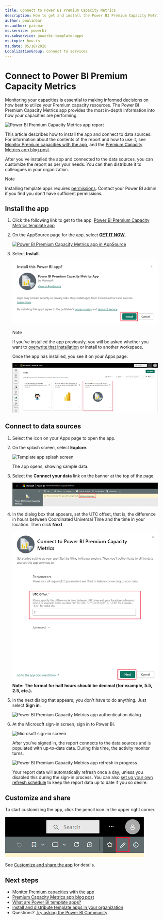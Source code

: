 ```yaml
---
title: Connect to Power BI Premium Capacity Metrics
description: How to get and install the Power BI Premium Capacity Metrics template app, and how to connect to data
author: paulinbar
ms.author: painbar
ms.service: powerbi
ms.subservice: powerbi-template-apps
ms.topic: how-to
ms.date: 05/18/2020
LocalizationGroup: Connect to services
---
```

# Connect to Power BI Premium Capacity Metrics

Monitoring your capacities is essential to making informed decisions on how best to utilize your Premium capacity resources. The Power BI Premium Capacity Metrics app provides the most in-depth information into how your capacities are performing.

![Power BI Premium Capacity Metrics app report](media/service-connect-to-pbi-premium-capacity-metrics/service-pbi-premium-capacity-metrics-app-report.png)

This article describes how to install the app and connect to data sources. For information about the contents of the report and how to use it, see [Monitor Premium capacities with the app](../enterprise/service-premium-gen2-metrics-app.md), and the [Premium Capacity Metrics app blog post](https://powerbi.microsoft.com/blog/premium-capacity-metrics-app-new-health-center-with-kpis-to-explore-relevant-metrics-and-steps-to-mitigate-issues/).

After you've installed the app and connected to the data sources, you can customize the report as per your needs. You can then distribute it to colleagues in your organization.

> [!NOTE]
> Installing template apps requires [permissions](./service-template-apps-install-distribute.md#prerequisites). Contact your Power BI admin if you find you don't have sufficient permissions.

## Install the app

1. Click the following link to get to the app: [Power BI Premium Capacity Metrics template app](https://app.powerbi.com/groups/me/getapps/services/pbi_pcmm.capacity-metrics-dxt)

1. On the AppSource page for the app, select [**GET IT NOW**](https://app.powerbi.com/groups/me/getapps/services/pbi_pcmm.capacity-metrics-dxt).

    [![Power BI Premium Capacity Metrics app in AppSource](media/service-connect-to-pbi-premium-capacity-metrics/service-pbi-premium-capacity-metrics-app-appsource-get-it-now.png)](https://app.powerbi.com/groups/me/getapps/services/pbi_pcmm.capacity-metrics-dxt)

1. Select **Install**. 

    ![Install the Power BI Premium Capacity Metrics app](media/service-connect-to-pbi-premium-capacity-metrics/service-pbi-premium-capacity-metric-select-install.png)

    > [!NOTE]
    > If you've installed the app previously, you will be asked whether you want to [overwrite that installation](./service-template-apps-install-distribute.md#update-a-template-app) or install to another workspace.

    Once the app has installed, you see it on your Apps page.

   ![Power BI Premium Capacity Metrics app on App page](media/service-connect-to-pbi-premium-capacity-metrics/service-pbi-premium-capacity-metrics-app-apps-page-icon.png)

## Connect to data sources

1. Select the icon on your Apps page to open the app.

1. On the splash screen, select **Explore**.

   ![Template app splash screen](media/service-connect-to-pbi-premium-capacity-metrics/service-pbi-premium-capacity-metrics-app-splash-screen.png)

   The app opens, showing sample data.

1. Select the **Connect your data** link on the banner at the top of the page.

   ![Power BI Premium Capacity Metrics app connect your data link](media/service-connect-to-pbi-premium-capacity-metrics/service-pbi-premium-capacity-metrics-app-connect-data.png)

1. In the dialog box that appears, set the UTC offset, that is, the difference in hours between Coordinated Universal Time and the time in your location. Then click **Next**.
  
   ![Power BI Premium Capacity Metrics app set UTC dialog](media/service-connect-to-pbi-premium-capacity-metrics/service-pbi-premium-capacity-metrics-app-setutc-dialog.png)
   **Note: The format for half hours should be decimal (for example, 5.5, 2.5, etc.).**

1. In the next dialog that appears, you don't have to do anything. Just select **Sign in**.

   ![Power BI Premium Capacity Metrics app authentication dialog](media/service-connect-to-pbi-premium-capacity-metrics/service-pbi-premium-capacity-metrics-app-authentication-dialog.png)

1. At the Microsoft sign-in screen, sign in to Power BI.

   ![Microsoft sign-in screen](media/service-connect-to-pbi-premium-capacity-metrics/service-pbi-premium-capacity-metrics-app-microsoft-login.png)

   After you've signed in, the report connects to the data sources and is populated with up-to-date data. During this time, the activity monitor turns.

   ![Power BI Premium Capacity Metrics app refresh in progress](media/service-connect-to-pbi-premium-capacity-metrics/service-pbi-premium-capacity-metrics-app-refresh-monitor.png)

   Your report data will automatically refresh once a day, unless you disabled this during the sign-in process. You can also [set up your own refresh schedule](./refresh-scheduled-refresh.md) to keep the report data up to date if you so desire.

## Customize and share

To start customizing the app, click the pencil icon in the upper right corner.

 ![Edit icon](media/service-connect-to-pbi-premium-capacity-metrics/service-pbi-premium-capacity-metrics-app-customize.png)

See [Customize and share the app](./service-template-apps-install-distribute.md#customize-and-share-the-app) for details.

## Next steps
* [Monitor Premium capacities with the app](../enterprise/service-premium-gen2-metrics-app.md)
* [Premium Capacity Metrics app blog post](https://powerbi.microsoft.com/blog/premium-capacity-metrics-app-new-health-center-with-kpis-to-explore-relevant-metrics-and-steps-to-mitigate-issues/)
* [What are Power BI template apps?](./service-template-apps-overview.md)
* [Install and distribute template apps in your organization](./service-template-apps-install-distribute.md)
* Questions? [Try asking the Power BI Community](https://community.powerbi.com/)
